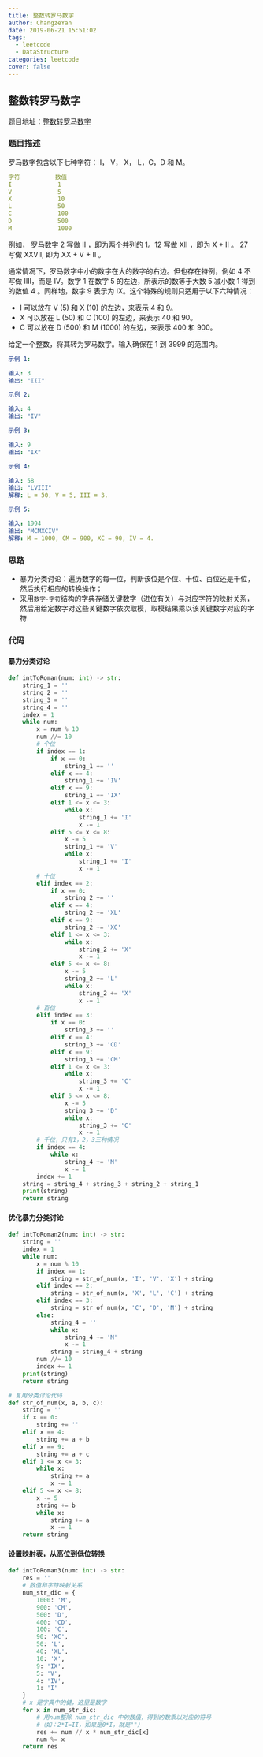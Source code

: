 ```yaml
---
title: 整数转罗马数字
author: ChangzeYan
date: 2019-06-21 15:51:02
tags:
  - leetcode
  - DataStructure
categories: leetcode
cover: false
---
```


## 整数转罗马数字
题目地址：[整数转罗马数字](https://leetcode-cn.com/problems/integer-to-roman/)

### 题目描述
罗马数字包含以下七种字符： I， V， X， L，C，D 和 M。
```yaml
字符          数值
I             1
V             5
X             10
L             50
C             100
D             500
M             1000
```
例如， 罗马数字 2 写做 II ，即为两个并列的 1。12 写做 XII ，即为 X + II 。 27 写做  XXVII, 即为 XX + V + II 。

通常情况下，罗马数字中小的数字在大的数字的右边。但也存在特例，例如 4 不写做 IIII，而是 IV。数字 1 在数字 5 的左边，所表示的数等于大数 5 减小数 1 得到的数值 4 。同样地，数字 9 表示为 IX。这个特殊的规则只适用于以下六种情况：
- I 可以放在 V (5) 和 X (10) 的左边，来表示 4 和 9。
- X 可以放在 L (50) 和 C (100) 的左边，来表示 40 和 90。
- C 可以放在 D (500) 和 M (1000) 的左边，来表示 400 和 900。

给定一个整数，将其转为罗马数字。输入确保在 1 到 3999 的范围内。
```yaml
示例 1:

输入: 3
输出: "III"

示例 2:

输入: 4
输出: "IV"

示例 3:

输入: 9
输出: "IX"

示例 4:

输入: 58
输出: "LVIII"
解释: L = 50, V = 5, III = 3.

示例 5:

输入: 1994
输出: "MCMXCIV"
解释: M = 1000, CM = 900, XC = 90, IV = 4.
```

### 思路
- 暴力分类讨论：遍历数字的每一位，判断该位是个位、十位、百位还是千位，然后执行相应的转换操作；
- 采用`数字-字符`结构的字典存储关键数字（进位有关）与对应字符的映射关系，然后用给定数字对这些关键数字依次取模，取模结果乘以该关键数字对应的字符

### 代码
#### 暴力分类讨论
```python
def intToRoman(num: int) -> str:
    string_1 = ''
    string_2 = ''
    string_3 = ''
    string_4 = ''
    index = 1
    while num:
        x = num % 10
        num //= 10
        # 个位
        if index == 1:
            if x == 0:
                string_1 += ''
            elif x == 4:
                string_1 += 'IV'
            elif x == 9:
                string_1 += 'IX'
            elif 1 <= x <= 3:
                while x:
                    string_1 += 'I'
                    x -= 1
            elif 5 <= x <= 8:
                x -= 5
                string_1 += 'V'
                while x:
                    string_1 += 'I'
                    x -= 1
        # 十位
        elif index == 2:
            if x == 0:
                string_2 += ''
            elif x == 4:
                string_2 += 'XL'
            elif x == 9:
                string_2 += 'XC'
            elif 1 <= x <= 3:
                while x:
                    string_2 += 'X'
                    x -= 1
            elif 5 <= x <= 8:
                x -= 5
                string_2 += 'L'
                while x:
                    string_2 += 'X'
                    x -= 1
        # 百位
        elif index == 3:
            if x == 0:
                string_3 += ''
            elif x == 4:
                string_3 += 'CD'
            elif x == 9:
                string_3 += 'CM'
            elif 1 <= x <= 3:
                while x:
                    string_3 += 'C'
                    x -= 1
            elif 5 <= x <= 8:
                x -= 5
                string_3 += 'D'
                while x:
                    string_3 += 'C'
                    x -= 1
        # 千位，只有1，2，3三种情况
        if index == 4:
            while x:
                string_4 += 'M'
                x -= 1
        index += 1
    string = string_4 + string_3 + string_2 + string_1
    print(string)
    return string
```
#### 优化暴力分类讨论
```python
def intToRoman2(num: int) -> str:
    string = ''
    index = 1
    while num:
        x = num % 10
        if index == 1:
            string = str_of_num(x, 'I', 'V', 'X') + string
        elif index == 2:
            string = str_of_num(x, 'X', 'L', 'C') + string
        elif index == 3:
            string = str_of_num(x, 'C', 'D', 'M') + string
        else:
            string_4 = ''
            while x:
                string_4 += 'M'
                x -= 1
            string = string_4 + string
        num //= 10
        index += 1
    print(string)
    return string

# 复用分类讨论代码
def str_of_num(x, a, b, c):
    string = ''
    if x == 0:
        string += ''
    elif x == 4:
        string += a + b
    elif x == 9:
        string += a + c
    elif 1 <= x <= 3:
        while x:
            string += a
            x -= 1
    elif 5 <= x <= 8:
        x -= 5
        string += b
        while x:
            string += a
            x -= 1
    return string
```
#### 设置映射表，从高位到低位转换
```python
def intToRoman3(num: int) -> str:
    res = ''
    # 数值和字符映射关系
    num_str_dic = {
        1000: 'M',
        900: 'CM',
        500: 'D',
        400: 'CD',
        100: 'C',
        90: 'XC',
        50: 'L',
        40: 'XL',
        10: 'X',
        9: 'IX',
        5: 'V',
        4: 'IV',
        1: 'I'
    }
    # x 是字典中的健，这里是数字
    for x in num_str_dic:
        # 用num整除 num_str_dic 中的数值，得到的数乘以对应的符号
        #（如：2*I=II，如果是0*I，就是""）
        res += num // x * num_str_dic[x]
        num %= x
    return res
```
